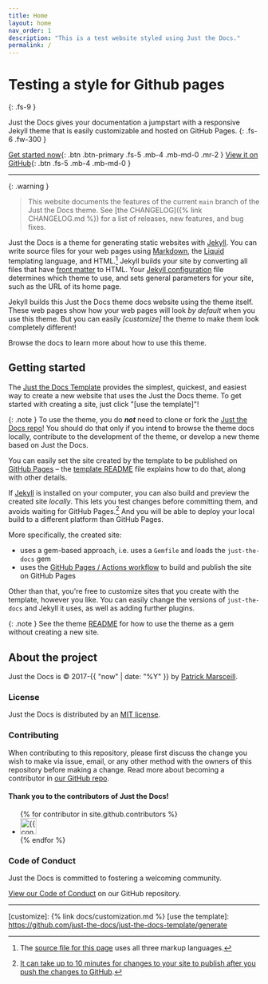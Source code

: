 ```yaml
---
title: Home
layout: home
nav_order: 1
description: "This is a test website styled using Just the Docs."
permalink: /
---
```


# Testing a style for Github pages
{: .fs-9 }

Just the Docs gives your documentation a jumpstart with a responsive Jekyll theme that is easily customizable and hosted on GitHub Pages.
{: .fs-6 .fw-300 }

[Get started now](#getting-started){: .btn .btn-primary .fs-5 .mb-4 .mb-md-0 .mr-2 }
[View it on GitHub][Just the Docs repo]{: .btn .fs-5 .mb-4 .mb-md-0 }

---

{: .warning }
> This website documents the features of the current `main` branch of the Just the Docs theme. See [the CHANGELOG]({% link CHANGELOG.md %}) for a list of releases, new features, and bug fixes.

Just the Docs is a theme for generating static websites with [Jekyll]. You can write source files for your web pages using [Markdown], the [Liquid] templating language, and HTML.[^1] Jekyll builds your site by converting all files that have [front matter] to HTML. Your [Jekyll configuration] file determines which theme to use, and sets general parameters for your site, such as the URL of its home page.

Jekyll builds this Just the Docs theme docs website using the theme itself. These web pages show how your web pages will look *by default* when you use this theme. But you can easily *[customize]* the theme to make them look completely different!

Browse the docs to learn more about how to use this theme.

## Getting started

The [Just the Docs Template] provides the simplest, quickest, and easiest way to create a new website that uses the Just the Docs theme. To get started with creating a site, just click "[use the template]"!

{: .note }
To use the theme, you do ***not*** need to clone or fork the [Just the Docs repo]! You should do that only if you intend to browse the theme docs locally, contribute to the development of the theme, or develop a new theme based on Just the Docs.

You can easily set the site created by the template to be published on [GitHub Pages] – the [template README] file explains how to do that, along with other details.

If [Jekyll] is installed on your computer, you can also build and preview the created site *locally*. This lets you test changes before committing them, and avoids waiting for GitHub Pages.[^2] And you will be able to deploy your local build to a different platform than GitHub Pages.

More specifically, the created site:

- uses a gem-based approach, i.e. uses a `Gemfile` and loads the `just-the-docs` gem
- uses the [GitHub Pages / Actions workflow] to build and publish the site on GitHub Pages

Other than that, you're free to customize sites that you create with the template, however you like. You can easily change the versions of `just-the-docs` and Jekyll it uses, as well as adding further plugins.

{: .note }
See the theme [README][Just the Docs README] for how to use the theme as a gem without creating a new site.

## About the project

Just the Docs is &copy; 2017-{{ "now" | date: "%Y" }} by [Patrick Marsceill](https://patrickmarsceill.com).

### License

Just the Docs is distributed by an [MIT license](https://github.com/just-the-docs/just-the-docs/tree/main/LICENSE.txt).

### Contributing

When contributing to this repository, please first discuss the change you wish to make via issue,
email, or any other method with the owners of this repository before making a change. Read more about becoming a contributor in [our GitHub repo](https://github.com/just-the-docs/just-the-docs#contributing).

#### Thank you to the contributors of Just the Docs!

<ul class="list-style-none">
{% for contributor in site.github.contributors %}
  <li class="d-inline-block mr-1">
     <a href="{{ contributor.html_url }}"><img src="{{ contributor.avatar_url }}" width="32" height="32" alt="{{ contributor.login }}"></a>
  </li>
{% endfor %}
</ul>

### Code of Conduct

Just the Docs is committed to fostering a welcoming community.

[View our Code of Conduct](https://github.com/just-the-docs/just-the-docs/tree/main/CODE_OF_CONDUCT.md) on our GitHub repository.

----

[^1]: The [source file for this page] uses all three markup languages.

[^2]: [It can take up to 10 minutes for changes to your site to publish after you push the changes to GitHub](https://docs.github.com/en/pages/setting-up-a-github-pages-site-with-jekyll/creating-a-github-pages-site-with-jekyll#creating-your-site).

[Jekyll]: https://jekyllrb.com
[Markdown]: https://daringfireball.net/projects/markdown/
[Liquid]: https://github.com/Shopify/liquid/wiki
[Front matter]: https://jekyllrb.com/docs/front-matter/
[Jekyll configuration]: https://jekyllrb.com/docs/configuration/
[source file for this page]: https://github.com/just-the-docs/just-the-docs/blob/main/index.md
[Just the Docs Template]: https://just-the-docs.github.io/just-the-docs-template/
[Just the Docs]: https://just-the-docs.com
[Just the Docs repo]: https://github.com/just-the-docs/just-the-docs
[Just the Docs README]: https://github.com/just-the-docs/just-the-docs/blob/main/README.md
[GitHub Pages]: https://pages.github.com/
[Template README]: https://github.com/just-the-docs/just-the-docs-template/blob/main/README.md
[GitHub Pages / Actions workflow]: https://github.blog/changelog/2022-07-27-github-pages-custom-github-actions-workflows-beta/
[customize]: {% link docs/customization.md %}
[use the template]: https://github.com/just-the-docs/just-the-docs-template/generate
